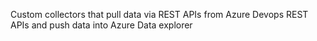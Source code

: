 Custom collectors that pull data via REST APIs from Azure Devops REST APIs and push data into Azure Data explorer
